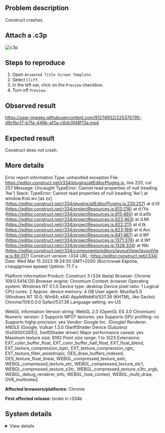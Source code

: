 ## Problem description

Construct crashes.

## Attach a .c3p

![c3p](https://user-images.githubusercontent.com/91274932/225376775-44daea64-4404-4f40-b26c-555c10c7cb92.png)

## Steps to reproduce

1. Open `Animated Title Screen Template`.
2. Select `Cliff`.
3. In the left ear, click on the `Preview` checkbox.
4. Turn off `Preview`.

## Observed result

https://user-images.githubusercontent.com/91274932/225376795-d9cfbc17-b7fa-449b-af2a-c6dc0f48f13a.mp4

## Expected result

Construct does not crash.

## More details

Error report information
Type: unhandled exception
File: https://editor.construct.net/r334/plugins/allEditorPlugins.js, line 220, col 257
Message: Uncaught TypeError: Cannot read properties of null (reading 'Aw')
Stack: TypeError: Cannot read properties of null (reading 'Aw') at window.Knb.wv [as zx] (https://editor.construct.net/r334/plugins/allEditorPlugins.js:220:257) at d.tX (https://editor.construct.net/r334/projectResources.js:813:216) at d.IYa (https://editor.construct.net/r334/projectResources.js:815:460) at d.aXb (https://editor.construct.net/r334/projectResources.js:822:463) at d.Mi (https://editor.construct.net/r334/projectResources.js:822:211) at d.tk (https://editor.construct.net/r334/projectResources.js:823:169) at d.Avc (https://editor.construct.net/r334/projectResources.js:841:467) at d.Wf (https://editor.construct.net/r334/projectResources.js:1371:376) at d.Wf (https://editor.construct.net/r334/projectResources.js:1328:324) at f6b (https://editor.construct.net/r334/components/editors/layoutView/layoutView.js:89:317)
Construct version: r334
URL: https://editor.construct.net/r334/
Date: Wed Mar 15 2023 18:24:50 GMT+0200 (Восточная Европа, стандартное время)
Uptime: 71.7 s

Platform information
Product: Construct 3 r334 (beta)
Browser: Chrome 109.0.5414.120
Browser engine: Chromium
Context: browser
Operating system: Windows NT 0.1.0
Device type: desktop
Device pixel ratio: 1
Logical CPU cores: 2
Approx. device memory: 4 GB
User agent: Mozilla/5.0 (Windows NT 10.0; Win64; x64) AppleWebKit/537.36 (KHTML, like Gecko) Chrome/109.0.0.0 Safari/537.36
Language setting: en-US

WebGL information
Version string: WebGL 2.0 (OpenGL ES 3.0 Chromium)
Numeric version: 2
Supports NPOT textures: yes
Supports GPU profiling: no
Supports highp precision: yes
Vendor: Google Inc. (Google)
Renderer: ANGLE (Google, Vulkan 1.3.0 (SwiftShader Device (Subzero) (0x0000C0DE)), SwiftShader driver)
Major performance caveat: yes
Maximum texture size: 8192
Point size range: 1 to 1023
Extensions: EXT_color_buffer_float, EXT_color_buffer_half_float, EXT_float_blend, EXT_texture_compression_bptc, EXT_texture_compression_rgtc, EXT_texture_filter_anisotropic, OES_draw_buffers_indexed, OES_texture_float_linear, WEBGL_compressed_texture_astc, WEBGL_compressed_texture_etc, WEBGL_compressed_texture_etc1, WEBGL_compressed_texture_s3tc, WEBGL_compressed_texture_s3tc_srgb, WEBGL_debug_renderer_info, WEBGL_lose_context, WEBGL_multi_draw, OVR_multiview2

**Affected browsers/platforms:** Chrome

**First affected release:** broke in r334b

## System details

<details><summary>View details</summary>

Platform information
Product: Construct 3 r334 (beta)
Browser: Chrome 109.0.5414.120
Browser engine: Chromium
Context: browser
Operating system: Windows NT 0.1.0
Device type: desktop
Device pixel ratio: 1
Logical CPU cores: 2
Approx. device memory: 4 GB
User agent: Mozilla/5.0 (Windows NT 10.0; Win64; x64) AppleWebKit/537.36 (KHTML, like Gecko) Chrome/109.0.0.0 Safari/537.36
Language setting: en-US

Local storage
Storage quota (approx): 59 gb
Storage usage (approx): 174 mb (0.3%)
Persistant storage: No

Browser support notes
This list contains missing features that are not required, but could improve performance or user experience if supported.

UI effects are disabled in settings.
WebGL indicates a major performance caveat. It is probably using software rendering.
WebGL information
Version string: WebGL 2.0 (OpenGL ES 3.0 Chromium)
Numeric version: 2
Supports NPOT textures: yes
Supports GPU profiling: no
Supports highp precision: yes
Vendor: Google Inc. (Google)
Renderer: ANGLE (Google, Vulkan 1.3.0 (SwiftShader Device (Subzero) (0x0000C0DE)), SwiftShader driver)
Major performance caveat: yes
Maximum texture size: 8192
Point size range: 1 to 1023
Extensions:

EXT_color_buffer_float
EXT_color_buffer_half_float
EXT_float_blend
EXT_texture_compression_bptc
EXT_texture_compression_rgtc
EXT_texture_filter_anisotropic
OES_draw_buffers_indexed
OES_texture_float_linear
WEBGL_compressed_texture_astc
WEBGL_compressed_texture_etc
WEBGL_compressed_texture_etc1
WEBGL_compressed_texture_s3tc
WEBGL_compressed_texture_s3tc_srgb
WEBGL_debug_renderer_info
WEBGL_lose_context
WEBGL_multi_draw
OVR_multiview2
Audio information
System sample rate: 48000 Hz
Output channels: 2
Output interpretation: speakers
Supported decode formats:

WebM Opus (audio/webm; codecs=opus)
Ogg Opus (audio/ogg; codecs=opus)
WebM Vorbis (audio/webm; codecs=vorbis)
Ogg Vorbis (audio/ogg; codecs=vorbis)
MPEG-4 AAC (audio/mp4; codecs=mp4a.40.5)
MP3 (audio/mpeg)
FLAC (audio/flac)
PCM WAV (audio/wav; codecs=1)
Supported encode formats:

WebM Opus (audio/webm; codecs=opus)
Video information
Supported decode formats:

WebM AV1 (video/webm; codecs=av01.0.00M.08)
MP4 AV1 (video/mp4; codecs=av01.0.00M.08)
WebM VP9 (video/webm; codecs=vp9)
WebM VP8 (video/webm; codecs=vp8)
Ogg Theora (video/ogg; codecs=theora)
H.264 (video/mp4; codecs=avc1.42E01E)
Supported encode formats:

WebM VP9 (video/webm; codecs=vp9)
WebM VP8 (video/webm; codecs=vp8)

</details>
